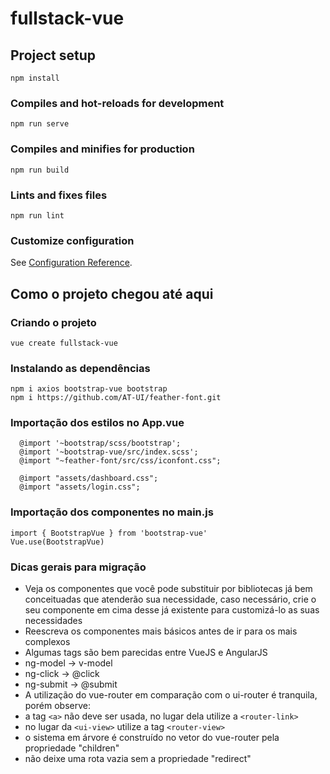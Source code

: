 # fullstack-vue

## Project setup
```
npm install
```
### Compiles and hot-reloads for development
```
npm run serve
```
### Compiles and minifies for production
```
npm run build
```
### Lints and fixes files
```
npm run lint
```
### Customize configuration
See [Configuration Reference](https://cli.vuejs.org/config/).


## Como o projeto chegou até aqui
### Criando o projeto
```
vue create fullstack-vue
```
### Instalando as dependências
```
npm i axios bootstrap-vue bootstrap
npm i https://github.com/AT-UI/feather-font.git
```
### Importação dos estilos no App.vue
```
  @import '~bootstrap/scss/bootstrap';
  @import '~bootstrap-vue/src/index.scss';
  @import "~feather-font/src/css/iconfont.css";

  @import "assets/dashboard.css";
  @import "assets/login.css";
```
### Importação dos componentes no main.js
```
import { BootstrapVue } from 'bootstrap-vue'
Vue.use(BootstrapVue)
```
### Dicas gerais para migração
- Veja os componentes que você pode substituir por bibliotecas já bem conceituadas que atenderão sua necessidade, caso necessário, crie o seu componente em cima desse já existente para customizá-lo as suas necessidades
- Reescreva os componentes mais básicos antes de ir para os mais complexos
- Algumas tags são bem parecidas entre VueJS e AngularJS
 - ng-model -> v-model
 - ng-click -> @click
 - ng-submit -> @submit
- A utilização do vue-router em comparação com o ui-router é tranquila, porém observe:
 - a tag ```<a>``` não deve ser usada, no lugar dela utilize a ```<router-link>```
 - no lugar da ```<ui-view>``` utilize a tag ```<router-view>```
 - o sistema em árvore é construído no vetor do vue-router pela propriedade "children"
 - não deixe uma rota vazia sem a propriedade "redirect"